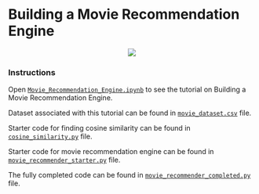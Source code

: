 # Building a Movie Recommendation Engine

<p align="center">
 <img src="http://www.codeheroku.com/static/blog/images/pid14_results.png">
</p>

### Instructions

Open [`Movie_Recommendation_Engine.ipynb`](https://github.com/codeheroku/Introduction-to-Machine-Learning/blob/master/Building%20a%20Movie%20Recommendation%20Engine/Movie_Recommendation_Engine.ipynb) to see the tutorial on Building a Movie Recommendation Engine.

Dataset associated with this tutorial can be found in [`movie_dataset.csv`](https://github.com/codeheroku/Introduction-to-Machine-Learning/blob/master/Building%20a%20Movie%20Recommendation%20Engine/movie_dataset.csv) file.

Starter code for finding cosine similarity can be found in [`cosine_similarity.py`](https://github.com/codeheroku/Introduction-to-Machine-Learning/blob/master/Building%20a%20Movie%20Recommendation%20Engine/cosine_similarity.py) file.

Starter code for movie recommendation engine can be found in [`movie_recommender_starter.py`](https://github.com/codeheroku/Introduction-to-Machine-Learning/blob/master/Building%20a%20Movie%20Recommendation%20Engine/movie_recommender_starter.py) file.

The fully completed code can be found in [`movie_recommender_completed.py`](https://github.com/codeheroku/Introduction-to-Machine-Learning/blob/master/Building%20a%20Movie%20Recommendation%20Engine/movie_recommender_completed.py) file.
<br><br>

